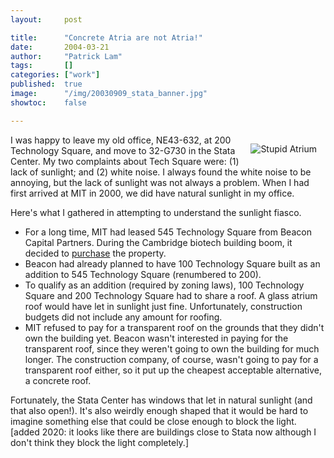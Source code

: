 ```yaml
---
layout:     post

title:      "Concrete Atria are not Atria!"
date:       2004-03-21
author:     "Patrick Lam"
tags:       []
categories: ["work"]
published:  true
image:      "/img/20030909_stata_banner.jpg"
showtoc:    false

---
```


<a href="http://gallery.patricklam.ca/picture.php?/118/category/1048"><img style="float:right; margin:1em" src="http://gallery.patricklam.ca/i.php?/galleries/0403-stata/040321-move-from-tech-square/0055_stupid_atrium-xl.jpg" alt="Stupid Atrium"></a>

I was happy to leave my old office, NE43-632, at 200 Technology
Square, and move to 32-G730 in the Stata Center. My two complaints
about Tech Square were: (1) lack of sunlight; and (2) white noise. I
always found the white noise to be annoying, but the lack of sunlight
was not always a problem. When I had first arrived at MIT in 2000, we
did have natural sunlight in my office.

Here's what I gathered in attempting to understand the sunlight fiasco.

* For a long time, MIT had leased 545 Technology Square from Beacon
Capital Partners. During the Cambridge biotech building boom, it
decided
to <a href="http://web.mit.edu/newsoffice/2001/techsq.html">purchase</a>
the property.
* Beacon had already planned to have 100 Technology Square built as
an addition to 545 Technology Square (renumbered to 200).
* To qualify as an addition (required by zoning laws), 100 Technology
Square and 200 Technology Square had to share a roof. A glass atrium
roof would have let in sunlight just fine. Unfortunately, construction
budgets did not include any amount for roofing.
* MIT refused to pay for a transparent roof on the grounds that they didn't own the
building yet. Beacon wasn't interested in paying for the transparent roof, since
they weren't going to own the building for much longer. The construction
company, of course, wasn't going to pay for a transparent roof either, so it put
up the cheapest acceptable alternative, a concrete roof.

Fortunately, the Stata Center has windows that let in natural sunlight
(and that also open!). It's also weirdly enough shaped that it would
be hard to imagine something else that could be close enough to block
the light. [added 2020: it looks like there are buildings close to
Stata now although I don't think they block the light completely.]

